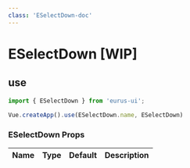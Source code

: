 ```yaml
---
class: 'ESelectDown-doc'
---
```

# ESelectDown [WIP]

## use

```javascript
import { ESelectDown } from 'eurus-ui';

Vue.createApp().use(ESelectDown.name, ESelectDown)
```
<!--
::::card button 类型

按钮的 type 分别为 default、tertiary、primary、info、success、warning 和 error。

:::code buttonType
<<< ../src/packages/button/demo/Type.vue
:::
::::
 -->

### ESelectDown Props

| Name | Type | Default | Description |
| --- | --- | --- | --- |


